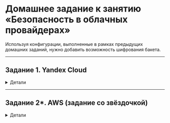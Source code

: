 # Домашнее задание к занятию «Безопасность в облачных провайдерах»  

Используя конфигурации, выполненные в рамках предыдущих домашних заданий, нужно добавить возможность шифрования бакета.

---

## Задание 1. Yandex Cloud   
<details>
  <summary>Детали</summary>

  1. С помощью ключа в KMS необходимо зашифровать содержимое бакета:

  - создать ключ в KMS;
  - с помощью ключа зашифровать содержимое бакета, созданного ранее.

  > Решил не особо париться и использовать предыдущий урок, там как раз есть бакет и пользователи нужные. \
  > Весь список файлов: [terraform](src) \
  > ![alt text](images/image100.png) \
  > - Создаю роль для службы KMS, которая даст возможность зашифровывать и расшифровывать данные: 
  > - ![alt text](images/image99.png)
  > - Создаю симметричный ключ шифрования с алгоритмом шифрования AES_128 и временем жизни 24 часа:
  > - ![alt text](images/image97.png)
  > - Применяю ключ шифрования к созданному ранее бакету: 
  > - ![alt text](images/image98.png)
  > - Запускаем терраформ и проверяем результаты: 
  > - ![alt text](images/image93.png) 
  > - ![alt text](images/image94.png)
  > - Ключ шифрования создан. Получаем ссылку на бакет и пытаемся открыть его: 
  > - ![alt text](images/image95.png)
  > - Доступа к файлу в бакете нет, т.к. он зашифрован.

  2. (Выполняется не в Terraform)* Создать статический сайт в Object Storage c собственным публичным адресом и сделать доступным по HTTPS:

  - создать сертификат;
  - создать статическую страницу в Object Storage и применить сертификат HTTPS;
  - в качестве результата предоставить скриншот на страницу с сертификатом в заголовке (замочек).

  > Своего домена нет, поэтому решил не делать

  Полезные документы:

  - [Настройка HTTPS статичного сайта](https://cloud.yandex.ru/docs/storage/operations/hosting/certificate).
  - [Object Storage bucket](https://registry.terraform.io/providers/yandex-cloud/yandex/latest/docs/resources/storage_bucket).
  - [KMS key](https://registry.terraform.io/providers/yandex-cloud/yandex/latest/docs/resources/kms_symmetric_key).
</details>

--- 
## Задание 2*. AWS (задание со звёздочкой)

<details>
  <summary>Детали</summary>

  Это необязательное задание. Его выполнение не влияет на получение зачёта по домашней работе.

  **Что нужно сделать**

  1. С помощью роли IAM записать файлы ЕС2 в S3-бакет:
  - создать роль в IAM для возможности записи в S3 бакет;
  - применить роль к ЕС2-инстансу;
  - с помощью bootstrap-скрипта записать в бакет файл веб-страницы.
  2. Организация шифрования содержимого S3-бакета:

  - используя конфигурации, выполненные в домашнем задании из предыдущего занятия, добавить к созданному ранее бакету S3 возможность шифрования Server-Side, используя общий ключ;
  - включить шифрование SSE-S3 бакету S3 для шифрования всех вновь добавляемых объектов в этот бакет.

  3. *Создание сертификата SSL и применение его к ALB:

  - создать сертификат с подтверждением по email;
  - сделать запись в Route53 на собственный поддомен, указав адрес LB;
  - применить к HTTPS-запросам на LB созданный ранее сертификат.

  Resource Terraform:

  - [IAM Role](https://registry.terraform.io/providers/hashicorp/aws/latest/docs/resources/iam_role).
  - [AWS KMS](https://registry.terraform.io/providers/hashicorp/aws/latest/docs/resources/kms_key).
  - [S3 encrypt with KMS key](https://registry.terraform.io/providers/hashicorp/aws/latest/docs/resources/s3_bucket_object#encrypting-with-kms-key).

  Пример bootstrap-скрипта:

  ```
  #!/bin/bash
  yum install httpd -y
  service httpd start
  chkconfig httpd on
  cd /var/www/html
  echo "<html><h1>My cool web-server</h1></html>" > index.html
  aws s3 mb s3://mysuperbacketname2021
  aws s3 cp index.html s3://mysuperbacketname2021
  ```
</details>